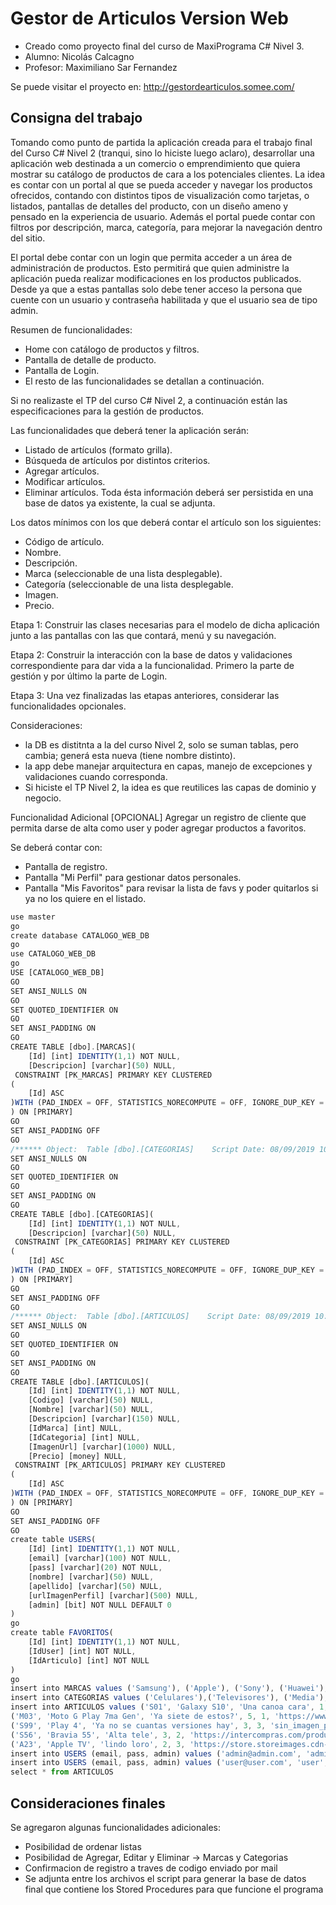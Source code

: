 # Gestor de Articulos Version Web

- Creado como proyecto final del curso de MaxiPrograma C# Nivel 3.
- Alumno: Nicolás Calcagno
- Profesor: Maximiliano Sar Fernandez

Se puede visitar el proyecto en:
http://gestordearticulos.somee.com/

## Consigna del trabajo
Tomando como punto de partida la aplicación creada para el trabajo final del Curso C# Nivel 2 (tranqui, sino lo hiciste luego aclaro), desarrollar una aplicación web destinada a un comercio o emprendimiento que quiera mostrar su catálogo de productos de cara a los potenciales clientes. La idea es contar con un portal al que se pueda acceder y navegar los productos ofrecidos, contando con distintos tipos de visualización como tarjetas, o listados, pantallas de detalles del producto, con un diseño ameno y pensado en la experiencia de usuario. Además el portal puede contar con filtros por descripción, marca, categoría, para mejorar la navegación dentro del sitio.

El portal debe contar con un login que permita acceder a un área de administración de productos. Esto permitirá que quien administre la aplicación pueda realizar modificaciones en los productos publicados. Desde ya que a estas pantallas solo debe tener acceso la persona que cuente con un usuario y contraseña habilitada y que el usuario sea de tipo admin.

Resumen de funcionalidades:
- Home con catálogo de productos y filtros.
- Pantalla de detalle de producto.
- Pantalla de Login.
- El resto de las funcionalidades se detallan a continuación.

Si no realizaste el TP del curso C# Nivel 2, a continuación están las especificaciones para la gestión de productos.

Las funcionalidades que deberá tener la aplicación serán:
- Listado de artículos (formato grilla).
- Búsqueda de artículos por distintos criterios.
- Agregar artículos.
- Modificar artículos.
- Eliminar artículos.
Toda ésta información deberá ser persistida en una base de datos ya existente, la cual se adjunta.

Los datos mínimos con los que deberá contar el artículo son los siguientes:
- Código de artículo.
- Nombre.
- Descripción.
- Marca (seleccionable de una lista desplegable).
- Categoría (seleccionable de una lista desplegable.
- Imagen.
- Precio.

Etapa 1: 
Construir las clases necesarias para el modelo de dicha aplicación junto a las pantallas con las que contará, menú y su navegación.

Etapa 2: 
Construir la interacción con la base de datos y validaciones correspondiente para dar vida a la funcionalidad. Primero la parte de gestión y por último la parte de Login.

Etapa 3: 
Una vez finalizadas las etapas anteriores, considerar las funcionalidades opcionales.

Consideraciones:
- la DB es distitnta a la del curso Nivel 2, solo se suman tablas, pero cambia; generá esta nueva (tiene nombre distinto).
- la app debe manejar arquitectura en capas, manejo de excepciones y validaciones cuando corresponda.
- Si hiciste el TP Nivel 2, la idea es que reutilices las capas de dominio y negocio.

Funcionalidad Adicional [OPCIONAL]
Agregar un registro de cliente que permita darse de alta como user y poder agregar productos a favoritos. 

Se deberá contar con:

- Pantalla de registro. 
- Pantalla "Mi Perfil" para gestionar datos personales.
- Pantalla "Mis Favoritos" para revisar la lista de favs y poder quitarlos si ya no los quiere en el listado.

```js
use master
go
create database CATALOGO_WEB_DB
go
use CATALOGO_WEB_DB
go
USE [CATALOGO_WEB_DB]
GO
SET ANSI_NULLS ON
GO
SET QUOTED_IDENTIFIER ON
GO
SET ANSI_PADDING ON
GO
CREATE TABLE [dbo].[MARCAS](
    [Id] [int] IDENTITY(1,1) NOT NULL,
    [Descripcion] [varchar](50) NULL,
 CONSTRAINT [PK_MARCAS] PRIMARY KEY CLUSTERED 
(
    [Id] ASC
)WITH (PAD_INDEX = OFF, STATISTICS_NORECOMPUTE = OFF, IGNORE_DUP_KEY = OFF, ALLOW_ROW_LOCKS = ON, ALLOW_PAGE_LOCKS = ON) ON [PRIMARY]
) ON [PRIMARY]
GO
SET ANSI_PADDING OFF
GO
/****** Object:  Table [dbo].[CATEGORIAS]    Script Date: 08/09/2019 10:32:14 a.m. ******/
SET ANSI_NULLS ON
GO
SET QUOTED_IDENTIFIER ON
GO
SET ANSI_PADDING ON
GO
CREATE TABLE [dbo].[CATEGORIAS](
    [Id] [int] IDENTITY(1,1) NOT NULL,
    [Descripcion] [varchar](50) NULL,
 CONSTRAINT [PK_CATEGORIAS] PRIMARY KEY CLUSTERED 
(
    [Id] ASC
)WITH (PAD_INDEX = OFF, STATISTICS_NORECOMPUTE = OFF, IGNORE_DUP_KEY = OFF, ALLOW_ROW_LOCKS = ON, ALLOW_PAGE_LOCKS = ON) ON [PRIMARY]
) ON [PRIMARY]
GO
SET ANSI_PADDING OFF
GO
/****** Object:  Table [dbo].[ARTICULOS]    Script Date: 08/09/2019 10:32:24 a.m. ******/
SET ANSI_NULLS ON
GO
SET QUOTED_IDENTIFIER ON
GO
SET ANSI_PADDING ON
GO
CREATE TABLE [dbo].[ARTICULOS](
    [Id] [int] IDENTITY(1,1) NOT NULL,
    [Codigo] [varchar](50) NULL,
    [Nombre] [varchar](50) NULL,
    [Descripcion] [varchar](150) NULL,
    [IdMarca] [int] NULL,
    [IdCategoria] [int] NULL,
    [ImagenUrl] [varchar](1000) NULL,
    [Precio] [money] NULL,
 CONSTRAINT [PK_ARTICULOS] PRIMARY KEY CLUSTERED 
(
    [Id] ASC
)WITH (PAD_INDEX = OFF, STATISTICS_NORECOMPUTE = OFF, IGNORE_DUP_KEY = OFF, ALLOW_ROW_LOCKS = ON, ALLOW_PAGE_LOCKS = ON) ON [PRIMARY]
) ON [PRIMARY]
GO
SET ANSI_PADDING OFF
GO
create table USERS(
    [Id] [int] IDENTITY(1,1) NOT NULL,
    [email] [varchar](100) NOT NULL,
    [pass] [varchar](20) NOT NULL,
    [nombre] [varchar](50) NULL,
    [apellido] [varchar](50) NULL,
    [urlImagenPerfil] [varchar](500) NULL,
    [admin] [bit] NOT NULL DEFAULT 0
)
go
create table FAVORITOS(
    [Id] [int] IDENTITY(1,1) NOT NULL,
    [IdUser] [int] NOT NULL,
    [IdArticulo] [int] NOT NULL
)
go
insert into MARCAS values ('Samsung'), ('Apple'), ('Sony'), ('Huawei'), ('Motorola')
insert into CATEGORIAS values ('Celulares'),('Televisores'), ('Media'), ('Audio')
insert into ARTICULOS values ('S01', 'Galaxy S10', 'Una canoa cara', 1, 1, 'https://images.samsung.com/is/image/samsung/assets/ar/p6_gro2/p6_initial_mktpd/smartphones/galaxy-s10/specs/galaxy-s10-plus_specs_design_colors_prism_black.jpg?$163_346_PNG$', 69.999),
('M03', 'Moto G Play 7ma Gen', 'Ya siete de estos?', 5, 1, 'https://www.motorola.cl/arquivos/moto-g7-play-img-product.png?v=636862863804700000', 15699),
('S99', 'Play 4', 'Ya no se cuantas versiones hay', 3, 3, 'sin_imagen_para_que_de_error....muejeje', 35000),
('S56', 'Bravia 55', 'Alta tele', 3, 2, 'https://intercompras.com/product_thumb_keepratio_2.php?img=images/product/SONY_KDL-55W950A.jpg&w=650&h=450', 49500),
('A23', 'Apple TV', 'lindo loro', 2, 3, 'https://store.storeimages.cdn-apple.com/4668/as-images.apple.com/is/rfb-apple-tv-4k?wid=1144&hei=1144&fmt=jpeg&qlt=80&.v=1513897159574', 7850)
insert into USERS (email, pass, admin) values ('admin@admin.com', 'admin', 1)
insert into USERS (email, pass, admin) values ('user@user.com', 'user', 0)
select * from ARTICULOS
```
## Consideraciones finales
Se agregaron algunas funcionalidades adicionales:
- Posibilidad de ordenar listas
- Posibilidad de Agregar, Editar y Eliminar -> Marcas y Categorias
- Confirmacion de registro a traves de codigo enviado por mail
- Se adjunta entre los archivos el script para generar la base de datos final que contiene los Stored Procedures para que funcione el programa
